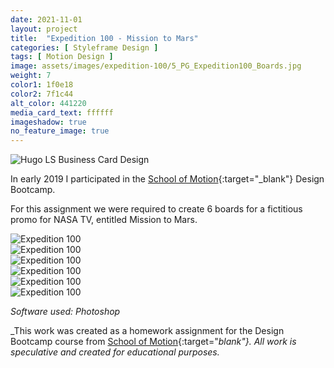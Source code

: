 ```yaml
---
date: 2021-11-01
layout: project
title:  "Expedition 100 - Mission to Mars"
categories: [ Styleframe Design ]
tags: [ Motion Design ]
image: assets/images/expedition-100/5_PG_Expedition100_Boards.jpg
weight: 7
color1: 1f0e18
color2: 7f1c44
alt_color: 441220
media_card_text: ffffff
imageshadow: true
no_feature_image: true
---
```


<div class="my-5 extended d-none">
        <img class="featured-image image-shadow " src="{{ site.baseurl }}/assets/images/All_PG_Expedition100_Boards.jpg" alt="Hugo LS Business Card Design">
</div>

In early 2019 I participated in the [School of Motion](https://schoolofmotion.com){:target="_blank"} Design Bootcamp.

For this assignment we were required to create 6 boards for a fictitious promo for NASA TV, entitled Mission to Mars.

<div class="my-5 extended">
        <img class="featured-image image-shadow " src="{{ site.baseurl }}/assets/images/expedition-100/1_PG_Expedition100_Boards.jpg" alt="Expedition 100">
</div>
<div class="my-5 extended">
        <img class="featured-image image-shadow " src="{{ site.baseurl }}/assets/images/expedition-100/2_PG_Expedition100_Boards.jpg" alt="Expedition 100">
</div>
<div class="my-5 extended">
        <img class="featured-image image-shadow " src="{{ site.baseurl }}/assets/images/expedition-100/3_PG_Expedition100_Boards.jpg" alt="Expedition 100">
</div>
<div class="my-5 extended">
        <img class="featured-image image-shadow " src="{{ site.baseurl }}/assets/images/expedition-100/4_PG_Expedition100_Boards.jpg" alt="Expedition 100">
</div>
<div class="my-5 extended">
        <img class="featured-image image-shadow " src="{{ site.baseurl }}/assets/images/expedition-100/5_PG_Expedition100_Boards.jpg" alt="Expedition 100">
</div>
<div class="my-5 extended">
        <img class="featured-image image-shadow " src="{{ site.baseurl }}/assets/images/expedition-100/6_PG_Expedition100_Boards.jpg" alt="Expedition 100">
</div>

_Software used: Photoshop_

_This work was created as a homework assignment for the Design Bootcamp course from [School of Motion](https://schoolofmotion.com){:target="_blank"}. All work is speculative and created for educational purposes._
